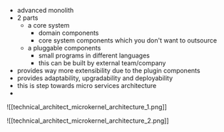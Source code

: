 - advanced monolith
- 2 parts
	- a core system
		- domain components
		- core system components which you don't want to outsource
	- a pluggable components
		- small programs in different languages
		- this can be built by external team/company
- provides way more extensibility due to the plugin components
- provides adaptability, upgradability and deployability
- this is step towards micro services architecture
- 


![[technical_architect_microkernel_architecture_1.png]]



![[technical_architect_microkernel_architecture_2.png]]
